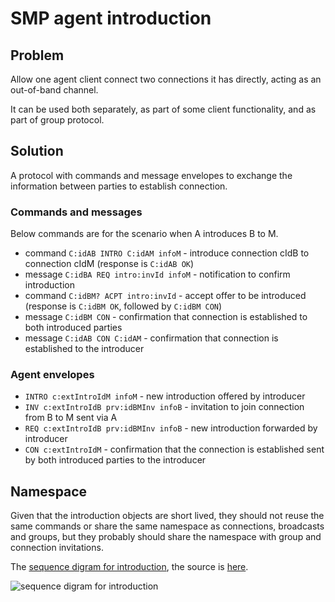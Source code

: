 # SMP agent introduction

## Problem

Allow one agent client connect two connections it has directly, acting as an out-of-band channel.

It can be used both separately, as part of some client functionality, and as part of group protocol.

## Solution

A protocol with commands and message envelopes to exchange the information between parties to establish connection.

### Commands and messages

Below commands are for the scenario when A introduces B to M.

- command `C:idAB INTRO C:idAM infoM` - introduce connection cIdB to connection cIdM (response is `C:idAB OK`)
- message `C:idBA REQ intro:invId infoM` - notification to confirm introduction
- command `C:idBM? ACPT intro:invId` - accept offer to be introduced (response is `C:idBM OK`, followed by `C:idBM CON`)
- message `C:idBM CON` - confirmation that connection is established to both introduced parties
- message `C:idAB CON C:idAM` - confirmation that connection is established to the introducer

### Agent envelopes

- `INTRO c:extIntroIdM infoM` - new introduction offered by introducer
- `INV c:extIntroIdB prv:idBMInv infoB` - invitation to join connection from B to M sent via A
- `REQ c:extIntroIdB prv:idBMInv infoB` - new introduction forwarded by introducer
- `CON c:extIntroIdM` - confirmation that the connection is established sent by both introduced parties to the introducer

## Namespace

Given that the introduction objects are short lived, they should not reuse the same commands or share the same namespace as connections, broadcasts and groups, but they probably should share the namespace with group and connection invitations.

The [sequence digram for introduction](https://mermaid-js.github.io/mermaid-live-editor/#/view/eyJjb2RlIjoic2VxdWVuY2VEaWFncmFtXG4gIHBhcnRpY2lwYW50IEEgYXMgQWxpY2UgKEEpIC0gdGhlIGludHJvZHVjZXJcbiAgcGFydGljaXBhbnQgQUEgYXMgQWxpY2Unczxicj5hZ2VudCAoQUEpXG4gIHBhcnRpY2lwYW50IEIgYXMgQm9iIChCKSAtIGludHJvZHVjZWRcbiAgcGFydGljaXBhbnQgQkEgYXMgQm9iJ3M8YnI-YWdlbnQgKEJBKVxuICBwYXJ0aWNpcGFudCBNIGFzIE1hcmsgKE0pIC0gaW50cm9kdWNlZCB0b1xuICBwYXJ0aWNpcGFudCBNQSBhcyBNYXJrJ3M8YnI-YWdlbnQgKE1BKVxuXG4gIG5vdGUgb3ZlciBBLCBBQTogMS4gY3JlYXRlIGludHJvZHVjdGlvblxuICBBIC0-PiBBQTogaWRBQiBJTkVXIGlkQU0gaW5mb008YnI-KGlkQUIgLSBjb25uIGFsaWFzIEEgaGFzIGZvciBCLDxicj5pZEFNIC0gZm9yIE0pXG4gIEFBIC0-PiBBOiBpZEFCIE9LXG5cbiAgbm90ZSBvdmVyIEEsIEJBOiAyLiBzZW5kIGludHJvIHRvIEJvYlxuXG4gIEFBIC0-PiBCQTogdmlhIGlkQUI6IElfTkVXIGV4dEludHJvSWRCICBpbmZvTVxuICBCQSAtPj4gQjogaWRCQSBJQ09ORiBpbnRJbnRyb0lkQiBpbmZvTVxuICBCIC0-PiBCQTogaWRCQSBJTEVUIGludEludHJvSWRCXG4gIEJBIC0-PiBCOiBpZEJBIE9LXG5cbiAgbm90ZSBvdmVyIEJBOiAzLiBjcmVhdGUgY29ubmVjdGlvbiBmb3IgIE0gaWRCTVxuXG4gIEJBIC0-PiBBQTogdmlhIGlkQkE6IElfSU5WIGV4dEludHJvSWRCIGlkQk1JbnYgaW5mb0JcblxuICBub3RlIG92ZXIgQUEsIE06IDQuIHNlbmQgaW50cm8gdG8gTWFya1xuXG4gIEFBIC0-PiBNQTogdmlhIGlkQU06IElfTkVXIGV4dEludHJvSWRNIGlkQk1JbnYgaW5mb0JcblxuICBub3RlIG92ZXIgTUEsIEI6IDUuIE1hcmsgY29ubmVjdHMgdG8gQm9iXG5cbiAgTUEgLT4-IE06IGlkTUEgSUNPTkYgaW50SW50cm9JZE0gaW5mb0JcbiAgTSAtPj4gTUE6IGlkTUI_IElMRVQgaW50SW50cm9JZE1cblxuICBNQSAtPj4gQkE6ICBlc3RhYmxpc2ggY29ubmVjdGlvbiBpZEJNIC0-IGlkTUJcblxuICBub3RlIG92ZXIgQSwgTUE6IDYuIG5vdGlmeSBhbGwgY2xpZW50c1xuXG4gIE1BIC0-PiBNOiBpZE1CIElDT04gaW50SW50cm9JZE1cbiAgQkEgLT4-IEI6IGlkQk0gSUNPTiBpbnRJbnRyb0lkQlxuICBNQSAtPj4gQUE6IHZpYSBpZE1BIElfQ09OIGV4dEludHJvSWRNXG4gIEJBIC0-PiBBQTogdmlhIGlkQkEgSV9DT04gZXh0SW50cm9JZEJcbiAgQUEgLT4-IEE6IGlkQUIgSURPTkUgaWRBTVxuIiwibWVybWFpZCI6e30sInVwZGF0ZUVkaXRvciI6ZmFsc2V9), the source is [here](./intro.mmd).

![sequence digram for introduction](https://mermaid.ink/svg/eyJjb2RlIjoic2VxdWVuY2VEaWFncmFtXG4gIHBhcnRpY2lwYW50IEEgYXMgQWxpY2UgKEEpIC0gdGhlIGludHJvZHVjZXJcbiAgcGFydGljaXBhbnQgQUEgYXMgQWxpY2Unczxicj5hZ2VudCAoQUEpXG4gIHBhcnRpY2lwYW50IEIgYXMgQm9iIChCKSAtIGludHJvZHVjZWRcbiAgcGFydGljaXBhbnQgQkEgYXMgQm9iJ3M8YnI-YWdlbnQgKEJBKVxuICBwYXJ0aWNpcGFudCBNIGFzIE1hcmsgKE0pIC0gaW50cm9kdWNlZCB0b1xuICBwYXJ0aWNpcGFudCBNQSBhcyBNYXJrJ3M8YnI-YWdlbnQgKE1BKVxuXG4gIG5vdGUgb3ZlciBBLCBBQTogMS4gY3JlYXRlIGludHJvZHVjdGlvblxuICBBIC0-PiBBQTogaWRBQiBJTkVXIGlkQU0gaW5mb008YnI-KGlkQUIgLSBjb25uIGFsaWFzIEEgaGFzIGZvciBCLDxicj5pZEFNIC0gZm9yIE0pXG4gIEFBIC0-PiBBOiBpZEFCIE9LXG5cbiAgbm90ZSBvdmVyIEEsIEJBOiAyLiBzZW5kIGludHJvIHRvIEJvYlxuXG4gIEFBIC0-PiBCQTogdmlhIGlkQUI6IElfTkVXIGV4dEludHJvSWRCICBpbmZvTVxuICBCQSAtPj4gQjogaWRCQSBJQ09ORiBpbnRJbnRyb0lkQiBpbmZvTVxuICBCIC0-PiBCQTogaWRCQSBJTEVUIGludEludHJvSWRCXG4gIEJBIC0-PiBCOiBpZEJBIE9LXG5cbiAgbm90ZSBvdmVyIEJBOiAzLiBjcmVhdGUgY29ubmVjdGlvbiBmb3IgIE0gaWRCTVxuXG4gIEJBIC0-PiBBQTogdmlhIGlkQkE6IElfSU5WIGV4dEludHJvSWRCIGlkQk1JbnYgaW5mb0JcblxuICBub3RlIG92ZXIgQUEsIE06IDQuIHNlbmQgaW50cm8gdG8gTWFya1xuXG4gIEFBIC0-PiBNQTogdmlhIGlkQU06IElfTkVXIGV4dEludHJvSWRNIGlkQk1JbnYgaW5mb0JcblxuICBub3RlIG92ZXIgTUEsIEI6IDUuIE1hcmsgY29ubmVjdHMgdG8gQm9iXG5cbiAgTUEgLT4-IE06IGlkTUEgSUNPTkYgaW50SW50cm9JZE0gaW5mb0JcbiAgTSAtPj4gTUE6IGlkTUI_IElMRVQgaW50SW50cm9JZE1cblxuICBNQSAtPj4gQkE6ICBlc3RhYmxpc2ggY29ubmVjdGlvbiBpZEJNIC0-IGlkTUJcblxuICBub3RlIG92ZXIgQSwgTUE6IDYuIG5vdGlmeSBhbGwgY2xpZW50c1xuXG4gIE1BIC0-PiBNOiBpZE1CIElDT04gaW50SW50cm9JZE1cbiAgQkEgLT4-IEI6IGlkQk0gSUNPTiBpbnRJbnRyb0lkQlxuICBNQSAtPj4gQUE6IHZpYSBpZE1BIElfQ09OIGV4dEludHJvSWRNXG4gIEJBIC0-PiBBQTogdmlhIGlkQkEgSV9DT04gZXh0SW50cm9JZEJcbiAgQUEgLT4-IEE6IGlkQUIgSURPTkUgaWRBTVxuIiwibWVybWFpZCI6e30sInVwZGF0ZUVkaXRvciI6ZmFsc2V9)
